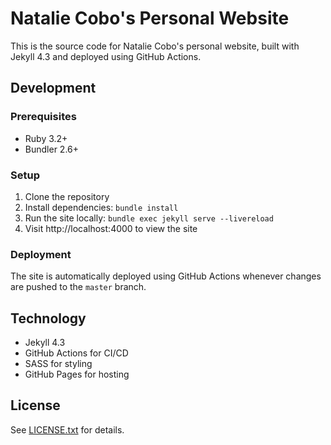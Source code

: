 # Natalie Cobo's Personal Website

This is the source code for Natalie Cobo's personal website, built with Jekyll 4.3 and deployed using GitHub Actions.

## Development

### Prerequisites

- Ruby 3.2+
- Bundler 2.6+

### Setup

1. Clone the repository
2. Install dependencies: `bundle install`
3. Run the site locally: `bundle exec jekyll serve --livereload`
4. Visit http://localhost:4000 to view the site

### Deployment

The site is automatically deployed using GitHub Actions whenever changes are pushed to the `master` branch.

## Technology

- Jekyll 4.3
- GitHub Actions for CI/CD
- SASS for styling
- GitHub Pages for hosting

## License

See [LICENSE.txt](LICENSE.txt) for details.
